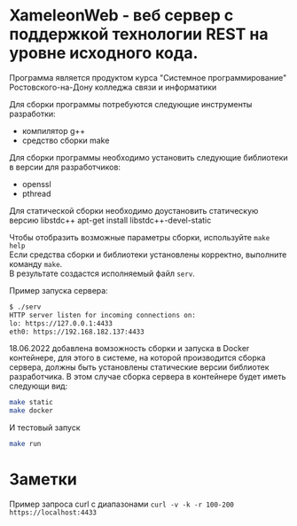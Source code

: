 # XameleonWeb - веб сервер с поддержкой технологии REST на уровне исходного кода.

Программа является продуктом курса "Системное программирование" Ростовского-на-Дону колледжа связи и информатики  

Для сборки программы потребуются следующие инструменты разработки:  
- компилятор g++
- средство сборки make

Для сборки программы необходимо установить следующие библиотеки в версии для разработчиков:  
- openssl
- pthread

Для статической сборки необходимо доустановить статическую версию libstdc++
apt-get install libstdc++-devel-static


Чтобы отобразить возможные параметры сборки, используйте ```make help```  
Если средства сборки и библиотеки установлены корректно, выполните команду ```make```.  
В результате создастся исполняемый файл ```serv```.

Пример запуска сервера:  

```bash
$ ./serv
HTTP server listen for incoming connections on:
lo: https://127.0.0.1:4433
eth0: https://192.168.182.137:4433
```

18.06.2022 добавлена вомзожность сборки и запуска в Docker контейнере, для этого в системе, на которой производится сборка сервера, должны быть 
установлены статические версии библиотек разработчика. В этом случае сборка сервера в контейнере будет иметь следующи вид:
```bash
make static
make docker
```

И тестовый запуск
```bash
make run
```

# Заметки

Пример запроса curl c диапазонами ```curl -v -k -r 100-200 https://localhost:4433```
